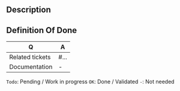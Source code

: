 ## Description

<!--
- Please fill in this template according to the PR you're about to submit.
- Replace this comment by a description of what your PR is solving.
-->

## Definition Of Done

| Q               | A
| ----------------| ---
| Related tickets | #... <!-- #-prefixed issue number(s), if any -->
| Documentation   | -

`Todo`: Pending / Work in progress
`OK`: Done / Validated
`-`: Not needed
